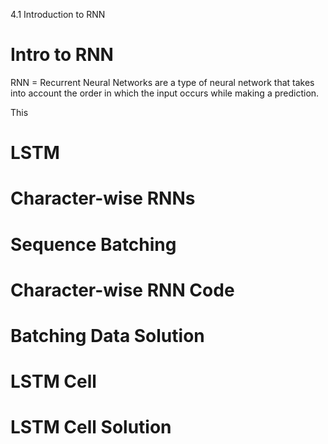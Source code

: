 4.1 Introduction to RNN


# Intro to RNN
RNN = Recurrent Neural Networks are a type of neural network that takes into account the order in which the input occurs
while making a prediction.

This

# LSTM

# Character-wise RNNs

# Sequence Batching

# Character-wise RNN Code

# Batching Data Solution

# LSTM Cell

# LSTM Cell Solution
